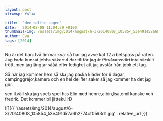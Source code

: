 ```yaml
---
layout: post
sitemap: false

title:  "den tolfte dagen"
date:   2014-08-08 11:04:29 +0100
thumbnail-img: /assets/img/2014/august/6-3/20140808_105854_53e491d52a6b2274cf0563d1.jpg
author: Eva
tags: [2014]
---
```


Nu är det bara två timmar kvar så har jag avverkat 12 arbetspass på raken. Jag hade kunnat jobba säkert 4 dar till för jag är förvånansvärt inte särskilt trött, men jag längtar sååå efter ledighet att jag avstår från jobb ett tag. 

Så när jag kommer hem så ska jag packa kläder för 6 dagar, campinggrejor,kamera och en hel del fler saker så jag kommer ha det jag gör. 

sen ikväll ska jag spela spel hos Elin med henne,albin,lisa,emil kanske och fredrik. Det kommer bli jättekul!:D

![]({{ '/assets/img/2014/august/6-3/20140808_105854_53e491d52a6b2274cf0563d1.jpg'  | relative_url }})

